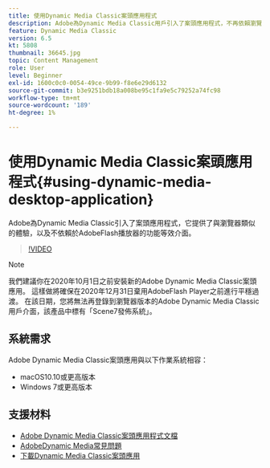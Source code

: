 ```yaml
---
title: 使用Dynamic Media Classic案頭應用程式
description: Adobe為Dynamic Media Classic用戶引入了案頭應用程式，不再依賴瀏覽器中的AdobeFlash技術。
feature: Dynamic Media Classic
version: 6.5
kt: 5808
thumbnail: 36645.jpg
topic: Content Management
role: User
level: Beginner
exl-id: 1600c0c0-0054-49ce-9b99-f8e6e29d6132
source-git-commit: b3e9251bdb18a008be95c1fa9e5c79252a74fc98
workflow-type: tm+mt
source-wordcount: '189'
ht-degree: 1%

---
```


# 使用Dynamic Media Classic案頭應用程式{#using-dynamic-media-desktop-application}

Adobe為Dynamic Media Classic引入了案頭應用程式，它提供了與瀏覽器類似的體驗，以及不依賴於AdobeFlash播放器的功能等效介面。

>[!VIDEO](https://video.tv.adobe.com/v/36645?quality=12&learn=on)

>[!NOTE]
>
> 我們建議你在2020年10月1日之前安裝新的Adobe Dynamic Media Classic案頭應用。 這樣做將確保在2020年12月31日棄用AdobeFlash Player之前進行平穩過渡。 在該日期，您將無法再登錄到瀏覽器版本的Adobe Dynamic Media Classic用戶介面，該產品中標有「Scene7發佈系統」。

## 系統需求

Adobe Dynamic Media Classic案頭應用與以下作業系統相容：

* macOS10.10或更高版本
* Windows 7或更高版本

## 支援材料

* [Adobe Dynamic Media Classic案頭應用程式文檔](https://experienceleague.adobe.com/docs/dynamic-media-classic/using/intro/dynamic-media-classic-desktop-app.html)
* [AdobeDynamic Media常見問題](https://experienceleague.adobe.com/docs/dynamic-media-classic/using/new-ui-2020.html)
* [下載Dynamic Media Classic案頭應用](https://experienceleague.adobe.com/docs/dynamic-media-classic/using/new-ui-2020.html)
